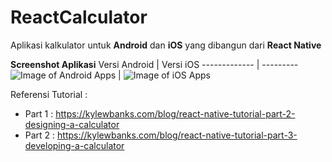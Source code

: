 # ReactCalculator
Aplikasi kalkulator untuk **Android** dan **iOS** yang dibangun dari **React Native**

**Screenshot Aplikasi**
Versi Android | Versi iOS
------------- | ---------
![Image of Android Apps](http://rumahkoding.net/imamsutono/React%20Native%20-%20Imam%20Sutono%20-%20Calculator%20-%20Android.png) | ![Image of iOS Apps](http://rumahkoding.net/imamsutono/React%20Native%20-%20Imam%20Sutono%20-%20Calculator%20-%20iOS.png)

Referensi Tutorial :
* Part 1 : https://kylewbanks.com/blog/react-native-tutorial-part-2-designing-a-calculator
* Part 2 : https://kylewbanks.com/blog/react-native-tutorial-part-3-developing-a-calculator
